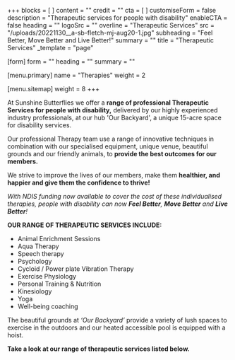 +++
blocks = [ ]
content = ""
credit = ""
cta = [ ]
customiseForm = false
description = "Therapeutic services for people with disability"
enableCTA = false
heading = ""
logoSrc = ""
overline = "Therapeutic Services"
src = "/uploads/20221130__a-sb-fletch-mj-aug20-1.jpg"
subheading = "Feel Better, Move Better and Live Better!"
summary = ""
title = "Therapeutic Services"
_template = "page"

[form]
form = ""
heading = ""
summary = ""

[menu.primary]
name = "Therapies"
weight = 2

[menu.sitemap]
weight = 8
+++

At Sunshine Butterflies we offer a **range of professional Therapeutic Services for people with disability,** delivered by our highly experienced industry professionals, at our hub 'Our Backyard', a unique 15-acre space for disability services. 

Our professional Therapy team use a range of innovative techniques in combination with our specialised equipment, unique venue, beautiful grounds and our friendly animals, to **provide the best outcomes for our members.**

We strive to improve the lives of our members, make them **healthier, and happier and give them the confidence to thrive!**

_With NDIS funding now available to cover the cost of these individualised therapies, people with disability can now **Feel Better**, **Move Better** and **Live Better**!_

**OUR RANGE OF THERAPEUTIC SERVICES INCLUDE:**

* Animal Enrichment Sessions
* Aqua Therapy
* Speech therapy
* Psychology
* Cycloid / Power plate Vibration Therapy
* Exercise Physiology
* Personal Training & Nutrition
* Kinesiology
* Yoga
* Well-being coaching

The beautiful grounds at _‘Our Backyard’_ provide a variety of lush spaces to exercise in the outdoors and our heated accessible pool is equipped with a hoist.

**Take a look at our range of therapeutic services listed below.**
